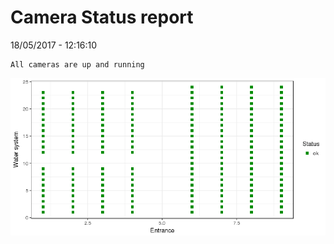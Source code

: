 Camera Status report
================
18/05/2017 - 12:16:10

    All cameras are up and running

![](camreport_files/figure-markdown_github/unnamed-chunk-2-1.png)
